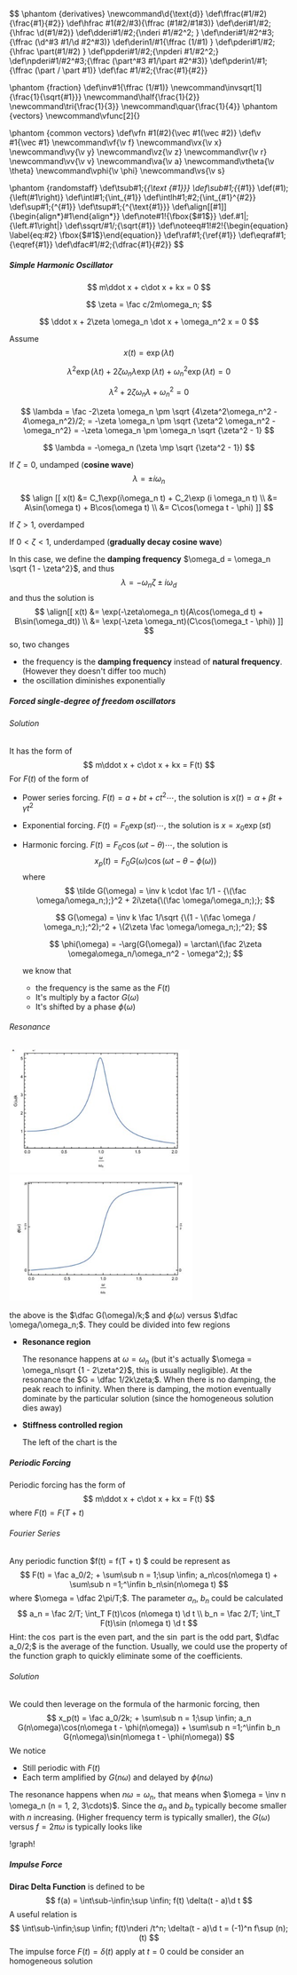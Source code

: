 $$
\phantom {derivatives}
\newcommand\d{\text{d}}
\def\ffrac(#1/#2){\frac{#1}{#2}}
\def\hfrac #1(#2/#3){\ffrac (#1#2/#1#3)}
\def\deri#1/#2;{\hfrac \d(#1/#2)}
\def\dderi#1/#2;{\nderi #1/#2^2; }
\def\nderi#1/#2^#3;{\ffrac (\d^#3 #1/\d #2^#3)}
\def\derin1/#1{\ffrac (1/#1) }
\def\pderi#1/#2;{\hfrac \part(#1/#2) }
\def\ppderi#1/#2;{\npderi #1/#2^2;}
\def\npderi#1/#2^#3;{\ffrac (\part^#3 #1/\part #2^#3)}
\def\pderin1/#1;{\ffrac (\part / \part #1)}
\def\fac #1/#2;{\frac{#1}{#2}}

\phantom {fraction}
\def\inv#1{\ffrac (1/#1)}
\newcommand\invsqrt[1]{\frac{1}{\sqrt{#1}}}
\newcommand\half{\frac{1}{2}}
\newcommand\tri{\frac{1}{3}}
\newcommand\quar{\frac{1}{4}}
\phantom {vectors}
\newcommand\vfunc[2]{}

\phantom {common vectors}
\def\vfn #1(#2){\vec #1(\vec #2)}
\def\v #1{\vec #1}
\newcommand\vf{\v f}
\newcommand\vx{\v x}
\newcommand\vy{\v y}
\newcommand\vz{\v z}
\newcommand\vr{\v r}
\newcommand\vv{\v v}
\newcommand\va{\v a}
\newcommand\vtheta{\v \theta}
\newcommand\vphi{\v \phi}
\newcommand\vs{\v s}

\phantom {randomstaff}
\def\tsub#1;{_{\text {#1}}}
\def\sub#1;{_{#1}}
\def\(#1);{\left(#1\right)}
\def\intl#1;{\int_{#1}}
\def\intlh#1;#2;{\int_{#1}^{#2}}
\def\sup#1;{^{#1}}
\def\tsup#1;{^{\text{#1}}}
\def\align[[#1]]{\begin{align*}#1\end{align*}}
\def\note#1!{\fbox{$#1$}}
\def\.#1|;{\left.#1\right|}
\def\ssqrt/#1/;{\sqrt{#1}}
\def\noteeq#1!#2!{\begin{equation} \label{eq:#2} \fbox{$#1$}\end{equation}}
\def\raf#1;{\ref{#1}}
\def\eqraf#1;{\eqref{#1}}
\def\dfac#1/#2;{\dfrac{#1}{#2}}
$$

##### Simple Harmonic Oscillator

$$
m\ddot x + c\dot x + kx = 0
$$

$$
\zeta = \fac c/2m\omega_n;
$$

$$
\ddot x + 2\zeta \omega_n \dot x + \omega_n^2 x = 0
$$

Assume
$$
x(t) = \exp(\lambda t)
$$

$$
\lambda^2 \exp(\lambda t) + 2\zeta \omega_n \lambda \exp(\lambda t) + \omega_n^2 \exp(\lambda t) = 0
$$

$$
\lambda^2 + 2\zeta\omega_n \lambda +\omega_n^2 = 0
$$

$$
\lambda = \fac -2\zeta \omega_n \pm \sqrt {4\zeta^2\omega_n^2 - 4\omega_n^2}/2; = -\zeta \omega_n \pm \sqrt {\zeta^2 \omega_n^2 - \omega_n^2} = -\zeta \omega_n \pm \omega_n \sqrt {\zeta^2 - 1}
$$

$$
\lambda = -\omega_n (\zeta \mp \sqrt {\zeta^2 - 1})
$$

If $\zeta = 0$, undamped (**cosine wave**)
$$
\lambda = \pm  i \omega_n
$$

$$
\align [[
x(t) &= C_1\exp(i\omega_n t) + C_2\exp (i \omega_n t) \\
&= A\sin(\omega t) + B\cos(\omega t) \\
&= C\cos(\omega t - \phi)
]]
$$

If $\zeta > 1$, overdamped



If $0 < \zeta < 1$, underdamped (**gradually decay cosine wave**)

In this case, we define the **damping frequency** $\omega_d = \omega_n \sqrt {1 - \zeta^2}$, and thus
$$
\lambda = -\omega_n\zeta \pm i\omega_d
$$
and thus the solution is
$$
\align[[
x(t) &= \exp(-\zeta\omega_n t)(A\cos(\omega_d t) + B\sin(\omega_dt)) \\
&= \exp(-\zeta \omega_nt)(C\cos(\omega_t - \phi))
]]
$$
so, two changes

* the frequency is the **damping frequency** instead of **natural frequency**. (However they doesn't differ too much)
* the oscillation diminishes exponentially

##### Forced single-degree of freedom oscillators

###### Solution

It has the form of
$$
m\ddot x + c\dot x  + kx = F(t)
$$
For $F(t)$ of the form of

* Power series forcing. $F(t) = a + bt + ct^2 \cdots$, the solution is $x(t) = \alpha + \beta t + \gamma t^2$

* Exponential forcing. $F(t) = F_0\exp(st) \cdots$, the solution is $x = x_0\exp(st)$ 

* Harmonic forcing. $F(t) = F_0\cos(\omega t - \theta)\cdots$, the solution is
  $$
  x_p(t) = F_0G(\omega)\cos(\omega t - \theta - \phi(\omega))
  $$
  where
  $$
  \tilde G(\omega) = \inv k \cdot \fac 1/1 - {\(\fac \omega/\omega_n;);}^2 + 2i\zeta{\(\fac \omega/\omega_n;);};
  $$

  $$
  G(\omega) = \inv k \fac 1/\sqrt {\(1 - \(\fac \omega / \omega_n;);^2);^2 + \(2\zeta \fac \omega/\omega_n;);^2};
  $$

  $$
  \phi(\omega) = -\arg(G(\omega)) = \arctan\(\fac 2\zeta \omega\omega_n/\omega_n^2 - \omega^2;);
  $$

  we know that

  * the frequency is the same as the $F(t)$
  * It's multiply by a factor $G(\omega)$
  * It's shifted by a phase $\phi(\omega)$

###### Resonance

<img src="./PHYS325Notes2.assets/image-20221109145222496.png" alt="image-20221109145222496" style="zoom: 80%;" /><img src="./PHYS325Notes2.assets/image-20221109145243999.png" alt="image-20221109145243999" style="zoom: 80%;" />

the above is the $\dfac G(\omega)/k;$ and $\phi(\omega)$ versus $\dfac \omega/\omega_n;$. They could be divided into few regions

* **Resonance region**

  The resonance happens at $\omega = \omega_n$ (but it's actually $\omega = \omega_n\sqrt {1 - 2\zeta^2}$, this is usually negligible). At the resonance the $G = \dfac 1/2k\zeta;$. When there is no damping, the peak reach to infinity. When there is damping, the motion eventually dominate by the particular solution (since the homogeneous solution dies away)

* **Stiffness controlled region**

  The left of the chart is the 

  

##### Periodic Forcing

Periodic forcing has the form of
$$
m\ddot x + c\dot x + kx = F(t)
$$
where $F(t) = F(T + t)$

###### Fourier Series

Any periodic function $f(t) = f(T + t) $ could be represent as
$$
F(t) = \fac a_0/2; + \sum\sub n = 1;\sup \infin; a_n\cos(n\omega t) + \sum\sub n =1;^\infin b_n\sin(n\omega t)
$$
 where $\omega = \dfac 2\pi/T;$. The parameter $a_n$, $b_n$ could be calculated
$$
a_n = \fac 2/T; \int_T F(t)\cos (n\omega t) \d t \\
b_n = \fac 2/T; \int_T F(t)\sin (n\omega t) \d t
$$
Hint: the $\cos$ part is the even part, and the $\sin$ part is the odd part, $\dfac a_0/2;$ is the average of the function. Usually, we could use the property of the function graph to quickly eliminate some of the coefficients.

###### Solution

We could then leverage on the formula of the harmonic forcing, then
$$
x_p(t) = \fac a_0/2k; + \sum\sub n = 1;\sup \infin; a_n G(n\omega)\cos(n\omega t - \phi(n\omega)) + \sum\sub n =1;^\infin b_n G(n\omega)\sin(n\omega t - \phi(n\omega))
$$
We notice

* Still periodic with $F(t)$
* Each term amplified by $G(n\omega)$ and delayed by $\phi(n\omega)$

The resonance happens when $n\omega = \omega_n$, that means when $\omega = \inv n \omega_n (n = 1, 2, 3\cdots)$. Since the $a_n$ and $b_n$ typically become smaller with $n$ increasing. (Higher frequency term is typically smaller), the $G(\omega)$ versus $f  = 2\pi \omega$ is typically looks like

!graph!

##### Impulse Force

**Dirac Delta Function** is defined to be
$$
f(a) = \int\sub-\infin;\sup \infin; f(t) \delta(t - a)\d t
$$
A useful relation is
$$
\int\sub-\infin;\sup \infin; f(t)\nderi /t^n; \delta(t - a)\d t = (-1)^n f\sup (n);(t)
$$
The impulse force $F(t) = \delta(t)$ apply at $t = 0$ could be consider an homogeneous solution 















